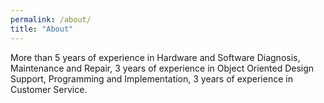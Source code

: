 ```yaml
---
permalink: /about/
title: "About"
---
```


More than 5 years of experience in Hardware and Software Diagnosis, Maintenance and Repair, 3 years of
experience in Object Oriented Design Support, Programming and Implementation, 3 years of experience
in Customer Service.